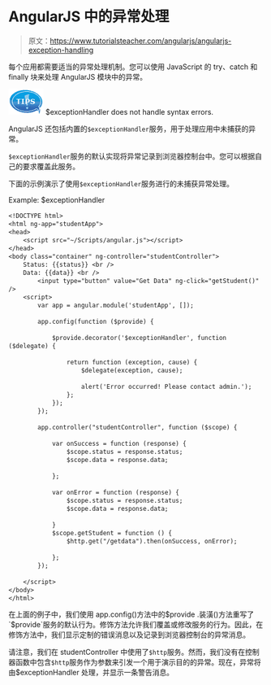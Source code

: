 # AngularJS 中的异常处理

> 原文：<https://www.tutorialsteacher.com/angularjs/angularjs-exception-handling>

每个应用都需要适当的异常处理机制。您可以使用 JavaScript 的 try、catch 和 finally 块来处理 AngularJS 模块中的异常。

![tip](img/751bca76a769f8ad315ebee3fdf7d98e.png)  $exceptionHandler does not handle syntax errors.

AngularJS 还包括内置的`$exceptionHandler`服务，用于处理应用中未捕获的异常。

`$exceptionHandler`服务的默认实现将异常记录到浏览器控制台中。您可以根据自己的要求覆盖此服务。

下面的示例演示了使用`$exceptionHandler`服务进行的未捕获异常处理。

Example: $exceptionHandler

```
<!DOCTYPE html>
<html ng-app="studentApp">
<head>
    <script src="~/Scripts/angular.js"></script>
</head>
<body class="container" ng-controller="studentController">
    Status: {{status}} <br />
    Data: {{data}} <br />
        <input type="button" value="Get Data" ng-click="getStudent()" />
    <script>
        var app = angular.module('studentApp', []);

        app.config(function ($provide) {

            $provide.decorator('$exceptionHandler', function ($delegate) {

                return function (exception, cause) {
                    $delegate(exception, cause);

                    alert('Error occurred! Please contact admin.');
                };
            });
        });

        app.controller("studentController", function ($scope) {

            var onSuccess = function (response) {
                $scope.status = response.status;
                $scope.data = response.data;

            };

            var onError = function (response) {
                $scope.status = response.status;
                $scope.data = response.data;

            }
            $scope.getStudent = function () {
                $http.get("/getdata").then(onSuccess, onError);

            };
        });

    </script>
</body>
</html>
```

在上面的例子中，我们使用 app.config()方法中的$provide .装潢()方法重写了`$provide`服务的默认行为。修饰方法允许我们覆盖或修改服务的行为。因此，在修饰方法中，我们显示定制的错误消息以及记录到浏览器控制台的异常消息。

请注意，我们在 studentController 中使用了`$http`服务。然而，我们没有在控制器函数中包含`$http`服务作为参数来引发一个用于演示目的的异常。现在，异常将由$exceptionHandler 处理，并显示一条警告消息。